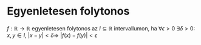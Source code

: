 # Egyenletesen folytonos

$f: \mathbb{R} \rightarrow \mathbb{R}$ egyenletesen folytonos az $I \subseteq \mathbb{R}$ intervallumon, ha $\forall \epsilon > 0$ $\exists \delta > 0:$ $x, y \in I,$ $|x-y|<\delta \Rightarrow$ $|f(x)-f(y)|<\epsilon$ 
